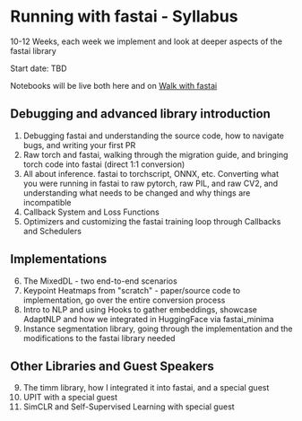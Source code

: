# Running with fastai - Syllabus

10-12 Weeks, each week we implement and look at deeper aspects of the fastai library

Start date: TBD

Notebooks will be live both here and on [Walk with fastai](https://walkwithfastai.com)

## Debugging and advanced library introduction
1. Debugging fastai and understanding the source code, how to navigate bugs, and writing your first PR
2. Raw torch and fastai, walking through the migration guide, and bringing torch code into fastai (direct 1:1 conversion)
3. All about inference. fastai to torchscript, ONNX, etc. Converting what you were running in fastai to raw pytorch, raw PIL, and raw CV2, and understanding what needs to be changed and why things are incompatible
3. Callback System and Loss Functions
4. Optimizers and customizing the fastai training loop through Callbacks and Schedulers

## Implementations
6. The MixedDL - two end-to-end scenarios
7. Keypoint Heatmaps from "scratch" - paper/source code to implementation, go over the entire conversion process
8. Intro to NLP and using Hooks to gather embeddings, showcase AdaptNLP and how we integrated in HuggingFace via fastai_minima
9. Instance segmentation library, going through the implementation and the modifications to the fastai library needed

## Other Libraries and Guest Speakers
9. The timm library, how I integrated it into fastai, and a special guest
10. UPIT with a special guest
11. SimCLR and Self-Supervised Learning with special guest
